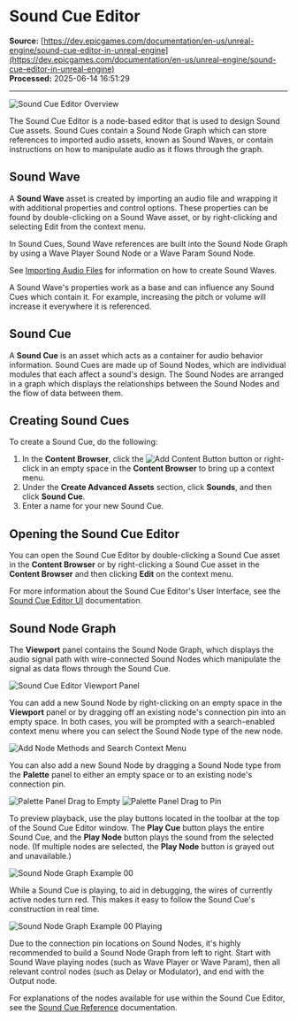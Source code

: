 # Sound Cue Editor

**Source:** [https://dev.epicgames.com/documentation/en-us/unreal-engine/sound-cue-editor-in-unreal-engine](https://dev.epicgames.com/documentation/en-us/unreal-engine/sound-cue-editor-in-unreal-engine)  
**Processed:** 2025-06-14 16:51:29

---

![Sound Cue Editor Overview](https://d1iv7db44yhgxn.cloudfront.net/documentation/images/4df189f0-2985-4c4b-979a-970dfc81cefb/sound-cue-editor-overview.png)

The Sound Cue Editor is a node-based editor that is used to design Sound Cue assets. Sound Cues contain a Sound Node Graph which can store references to imported audio assets, known as Sound Waves, or contain instructions on how to manipulate audio as it flows through the graph.

## Sound Wave

A **Sound Wave** asset is created by importing an audio file and wrapping it with additional properties and control options. These properties can be found by double-clicking on a Sound Wave asset, or by right-clicking and selecting Edit from the context menu.

In Sound Cues, Sound Wave references are built into the Sound Node Graph by using a Wave Player Sound Node or a Wave Param Sound Node.

See [Importing Audio Files](/documentation/en-us/unreal-engine/importing-audio-files) for information on how to create Sound Waves.

A Sound Wave's properties work as a base and can influence any Sound Cues which contain it. For example, increasing the pitch or volume will increase it everywhere it is referenced.

## Sound Cue

A **Sound Cue** is an asset which acts as a container for audio behavior information. Sound Cues are made up of Sound Nodes, which are individual modules that each affect a sound's design. The Sound Nodes are arranged in a graph which displays the relationships between the Sound Nodes and the flow of data between them.

## Creating Sound Cues

To create a Sound Cue, do the following:

1.  In the **Content Browser**, click the ![Add Content Button](https://d1iv7db44yhgxn.cloudfront.net/documentation/images/cca9ecba-8702-49ee-9397-9f992597cff2/add-content-button.png) button or right-click in an empty space in the **Content Browser** to bring up a context menu.
2.  Under the **Create Advanced Assets** section, click **Sounds**, and then click **Sound Cue**.
3.  Enter a name for your new Sound Cue.

## Opening the Sound Cue Editor

You can open the Sound Cue Editor by double-clicking a Sound Cue asset in the **Content Browser** or by right-clicking a Sound Cue asset in the **Content Browser** and then clicking **Edit** on the context menu.

For more information about the Sound Cue Editor's User Interface, see the [Sound Cue Editor UI](/documentation/en-us/unreal-engine/sound-cue-editor-ui-in-unreal-engine) documentation.

## Sound Node Graph

The **Viewport** panel contains the Sound Node Graph, which displays the audio signal path with wire-connected Sound Nodes which manipulate the signal as data flows through the Sound Cue.

![Sound Cue Editor Viewport Panel](https://d1iv7db44yhgxn.cloudfront.net/documentation/images/3d99cc26-c56f-4e4d-aa6a-82e8818263fb/sound-cue-editor-viewport-panel.png)

You can add a new Sound Node by right-clicking on an empty space in the **Viewport** panel or by dragging off an existing node's connection pin into an empty space. In both cases, you will be prompted with a search-enabled context menu where you can select the Sound Node type of the new node.

![Add Node Methods and Search Context Menu](https://d1iv7db44yhgxn.cloudfront.net/documentation/images/b5160727-0625-4ce5-9438-3088cdee4eac/add-node-methods-and-search-context-menu.gif)

You can also add a new Sound Node by dragging a Sound Node type from the **Palette** panel to either an empty space or to an existing node's connection pin.

![Palette Panel Drag to Empty](https://d1iv7db44yhgxn.cloudfront.net/documentation/images/16fe23d9-b06b-4972-bb3d-e4e38a89e09b/palette-panel-drag-to-empty.gif) ![Palette Panel Drag to Pin](https://d1iv7db44yhgxn.cloudfront.net/documentation/images/538c2a2e-c677-4d34-91da-f66bea74d535/palette-panel-drag-to-pin.gif)

To preview playback, use the play buttons located in the toolbar at the top of the Sound Cue Editor window. The **Play Cue** button plays the entire Sound Cue, and the **Play Node** button plays the sound from the selected node. (If multiple nodes are selected, the **Play Node** button is grayed out and unavailable.)

![Sound Node Graph Example 00](https://d1iv7db44yhgxn.cloudfront.net/documentation/images/e26acdc7-f281-4cb4-9549-3393ac4c480f/sound-node-graph-example-00.png)

While a Sound Cue is playing, to aid in debugging, the wires of currently active nodes turn red. This makes it easy to follow the Sound Cue's construction in real time.

![Sound Node Graph Example 00 Playing](https://d1iv7db44yhgxn.cloudfront.net/documentation/images/9620a6e2-1916-4999-bfde-e45d827aaed4/sound-node-graph-example-00-playing.png)

Due to the connection pin locations on Sound Nodes, it's highly recommended to build a Sound Node Graph from left to right. Start with Sound Wave playing nodes (such as Wave Player or Wave Param), then all relevant control nodes (such as Delay or Modulator), and end with the Output node.

For explanations of the nodes available for use within the Sound Cue Editor, see the [Sound Cue Reference](/documentation/en-us/unreal-engine/sound-cue-reference-for-unreal-engine) documentation.